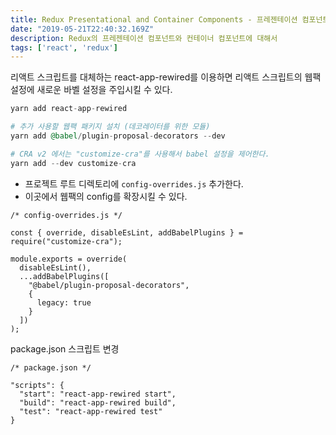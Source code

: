 ```yaml
---
title: Redux Presentational and Container Components - 프레젠테이션 컴포넌트와 컨테이너 컴포넌트
date: "2019-05-21T22:40:32.169Z"
description: Redux의 프레젠테이션 컴포넌트와 컨테이너 컴포넌트에 대해서
tags: ['react', 'redux']
---
```


리액트 스크립트를 대체하는 react-app-rewired를 이용하면 리액트 스크립트의 웹팩 설정에 새로운 바벨 설정을 주입시킬 수 있다.

```elixir
yarn add react-app-rewired

# 추가 사용할 웹팩 패키지 설치 (데코레이터를 위한 모듈)
yarn add @babel/plugin-proposal-decorators --dev

# CRA v2 에서는 "customize-cra"를 사용해서 babel 설정을 제어한다.
yarn add --dev customize-cra
```

- 프로젝트 루트 디렉토리에 `config-overrides.js` 추가한다.
- 이곳에서 웹팩의 config를 확장시킬 수 있다.

```
/* config-overrides.js */ 

const { override, disableEsLint, addBabelPlugins } = require("customize-cra");

module.exports = override(
  disableEsLint(),
  ...addBabelPlugins([
    "@babel/plugin-proposal-decorators",
    {
      legacy: true
    }
  ])
);
```

package.json 스크립트 변경

```
/* package.json */

"scripts": {
  "start": "react-app-rewired start",
  "build": "react-app-rewired build",
  "test": "react-app-rewired test"
}
```